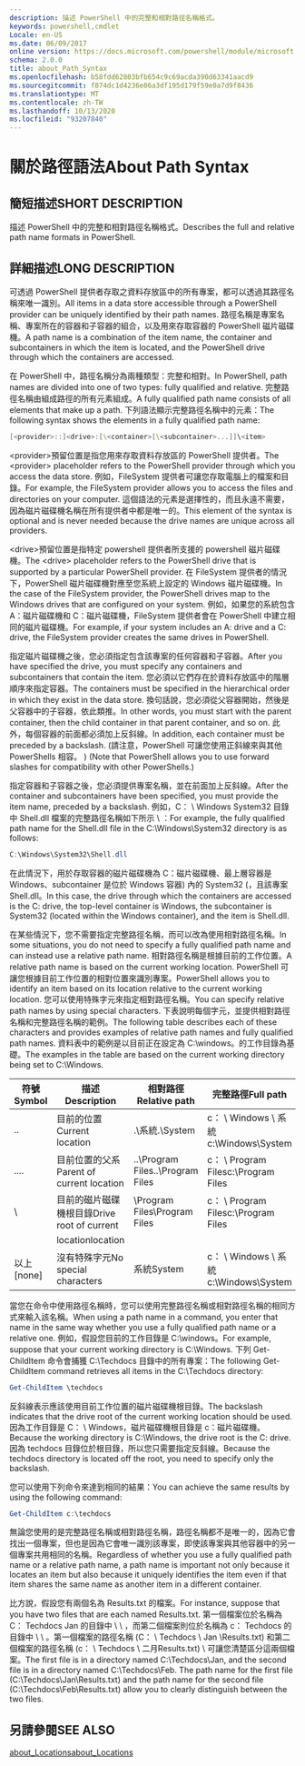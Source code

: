 ```yaml
---
description: 描述 PowerShell 中的完整和相對路徑名稱格式。
keywords: powershell,cmdlet
Locale: en-US
ms.date: 06/09/2017
online version: https://docs.microsoft.com/powershell/module/microsoft.powershell.core/about/about_path_syntax?view=powershell-7&WT.mc_id=ps-gethelp
schema: 2.0.0
title: about_Path_Syntax
ms.openlocfilehash: b58fdd62803bfb654c9c69acda390d63341aacd9
ms.sourcegitcommit: f874dc1d4236e06a3df195d179f59e0a7d9f8436
ms.translationtype: MT
ms.contentlocale: zh-TW
ms.lasthandoff: 10/13/2020
ms.locfileid: "93207840"
---
```

# <a name="about-path-syntax"></a><span data-ttu-id="8adfe-104">關於路徑語法</span><span class="sxs-lookup"><span data-stu-id="8adfe-104">About Path Syntax</span></span>

## <a name="short-description"></a><span data-ttu-id="8adfe-105">簡短描述</span><span class="sxs-lookup"><span data-stu-id="8adfe-105">SHORT DESCRIPTION</span></span>
<span data-ttu-id="8adfe-106">描述 PowerShell 中的完整和相對路徑名稱格式。</span><span class="sxs-lookup"><span data-stu-id="8adfe-106">Describes the full and relative path name formats in  PowerShell.</span></span>

## <a name="long-description"></a><span data-ttu-id="8adfe-107">詳細描述</span><span class="sxs-lookup"><span data-stu-id="8adfe-107">LONG DESCRIPTION</span></span>

<span data-ttu-id="8adfe-108">可透過 PowerShell 提供者存取之資料存放區中的所有專案，都可以透過其路徑名稱來唯一識別。</span><span class="sxs-lookup"><span data-stu-id="8adfe-108">All items in a data store accessible through a PowerShell provider can be uniquely identified by their path names.</span></span> <span data-ttu-id="8adfe-109">路徑名稱是專案名稱、專案所在的容器和子容器的組合，以及用來存取容器的 PowerShell 磁片磁碟機。</span><span class="sxs-lookup"><span data-stu-id="8adfe-109">A path name is a combination of the item name, the container and subcontainers in which the item is located, and the PowerShell drive through which the containers are accessed.</span></span>

<span data-ttu-id="8adfe-110">在 PowerShell 中，路徑名稱分為兩種類型：完整和相對。</span><span class="sxs-lookup"><span data-stu-id="8adfe-110">In PowerShell, path names are divided into one of two types: fully qualified and relative.</span></span> <span data-ttu-id="8adfe-111">完整路徑名稱由組成路徑的所有元素組成。</span><span class="sxs-lookup"><span data-stu-id="8adfe-111">A fully qualified path name consists of all elements that make up a path.</span></span> <span data-ttu-id="8adfe-112">下列語法顯示完整路徑名稱中的元素：</span><span class="sxs-lookup"><span data-stu-id="8adfe-112">The following syntax shows the elements in a fully qualified path name:</span></span>

```powershell
[<provider>::]<drive>:[\<container>[\<subcontainer>...]]\<item>
```

<span data-ttu-id="8adfe-113">\<provider\>預留位置是指您用來存取資料存放區的 PowerShell 提供者。</span><span class="sxs-lookup"><span data-stu-id="8adfe-113">The \<provider\> placeholder refers to the PowerShell provider through which you access the data store.</span></span> <span data-ttu-id="8adfe-114">例如，FileSystem 提供者可讓您存取電腦上的檔案和目錄。</span><span class="sxs-lookup"><span data-stu-id="8adfe-114">For example, the FileSystem provider allows you to access the files and directories on your computer.</span></span> <span data-ttu-id="8adfe-115">這個語法的元素是選擇性的，而且永遠不需要，因為磁片磁碟機名稱在所有提供者中都是唯一的。</span><span class="sxs-lookup"><span data-stu-id="8adfe-115">This element of the syntax is optional and is never needed because the drive names are unique across all providers.</span></span>

<span data-ttu-id="8adfe-116">\<drive\>預留位置是指特定 powershell 提供者所支援的 powershell 磁片磁碟機。</span><span class="sxs-lookup"><span data-stu-id="8adfe-116">The \<drive\> placeholder refers to the PowerShell drive that is supported by a particular PowerShell provider.</span></span> <span data-ttu-id="8adfe-117">在 FileSystem 提供者的情況下，PowerShell 磁片磁碟機對應至您系統上設定的 Windows 磁片磁碟機。</span><span class="sxs-lookup"><span data-stu-id="8adfe-117">In the case of the FileSystem provider, the PowerShell drives map to the Windows drives that are configured on your system.</span></span> <span data-ttu-id="8adfe-118">例如，如果您的系統包含 A：磁片磁碟機和 C：磁片磁碟機，FileSystem 提供者會在 PowerShell 中建立相同的磁片磁碟機。</span><span class="sxs-lookup"><span data-stu-id="8adfe-118">For example, if your system includes an A: drive and a C: drive, the FileSystem provider creates the same drives in PowerShell.</span></span>

<span data-ttu-id="8adfe-119">指定磁片磁碟機之後，您必須指定包含該專案的任何容器和子容器。</span><span class="sxs-lookup"><span data-stu-id="8adfe-119">After you have specified the drive, you must specify any containers and subcontainers that contain the item.</span></span> <span data-ttu-id="8adfe-120">您必須以它們存在於資料存放區中的階層順序來指定容器。</span><span class="sxs-lookup"><span data-stu-id="8adfe-120">The containers must be specified in the hierarchical order in which they exist in the data store.</span></span> <span data-ttu-id="8adfe-121">換句話說，您必須從父容器開始，然後是父容器中的子容器，依此類推。</span><span class="sxs-lookup"><span data-stu-id="8adfe-121">In other words, you must start with the parent container, then the child container in that parent container, and so on.</span></span> <span data-ttu-id="8adfe-122">此外，每個容器的前面都必須加上反斜線。</span><span class="sxs-lookup"><span data-stu-id="8adfe-122">In addition, each container must be preceded by a backslash.</span></span> <span data-ttu-id="8adfe-123"> (請注意，PowerShell 可讓您使用正斜線來與其他 PowerShells 相容。 ) </span><span class="sxs-lookup"><span data-stu-id="8adfe-123">(Note that PowerShell allows you to use forward slashes for compatibility with other PowerShells.)</span></span>

<span data-ttu-id="8adfe-124">指定容器和子容器之後，您必須提供專案名稱，並在前面加上反斜線。</span><span class="sxs-lookup"><span data-stu-id="8adfe-124">After the container and subcontainers have been specified, you must provide the item name, preceded by a backslash.</span></span> <span data-ttu-id="8adfe-125">例如，C： \\ Windows System32 目錄中 Shell.dll 檔案的完整路徑名稱如下所示 \\ ：</span><span class="sxs-lookup"><span data-stu-id="8adfe-125">For example, the fully qualified path name for the Shell.dll file in the C:\\Windows\\System32 directory is as follows:</span></span>

```powershell
C:\Windows\System32\Shell.dll
```

<span data-ttu-id="8adfe-126">在此情況下，用於存取容器的磁片磁碟機為 C：磁片磁碟機、最上層容器是 Windows、subcontainer 是位於 Windows 容器) 內的 System32 (，且該專案 Shell.dll。</span><span class="sxs-lookup"><span data-stu-id="8adfe-126">In this case, the drive through which the containers are accessed is the C: drive, the top-level container is Windows, the subcontainer is System32 (located within the Windows container), and the item is Shell.dll.</span></span>

<span data-ttu-id="8adfe-127">在某些情況下，您不需要指定完整路徑名稱，而可以改為使用相對路徑名稱。</span><span class="sxs-lookup"><span data-stu-id="8adfe-127">In some situations, you do not need to specify a fully qualified path name and can instead use a relative path name.</span></span> <span data-ttu-id="8adfe-128">相對路徑名稱是根據目前的工作位置。</span><span class="sxs-lookup"><span data-stu-id="8adfe-128">A relative path name is based on the current working location.</span></span> <span data-ttu-id="8adfe-129">PowerShell 可讓您根據目前工作位置的相對位置來識別專案。</span><span class="sxs-lookup"><span data-stu-id="8adfe-129">PowerShell allows you to identify an item based on its location relative to the current working location.</span></span> <span data-ttu-id="8adfe-130">您可以使用特殊字元來指定相對路徑名稱。</span><span class="sxs-lookup"><span data-stu-id="8adfe-130">You can specify relative path names by using special characters.</span></span> <span data-ttu-id="8adfe-131">下表說明每個字元，並提供相對路徑名稱和完整路徑名稱的範例。</span><span class="sxs-lookup"><span data-stu-id="8adfe-131">The following table describes each of these characters and provides examples of relative path names and fully qualified path names.</span></span> <span data-ttu-id="8adfe-132">資料表中的範例是以目前正在設定為 C:\windows。的工作目錄為基礎。</span><span class="sxs-lookup"><span data-stu-id="8adfe-132">The examples in the table are based on the current working directory being set to C:\Windows.</span></span>

|<span data-ttu-id="8adfe-133">符號</span><span class="sxs-lookup"><span data-stu-id="8adfe-133">Symbol</span></span>|<span data-ttu-id="8adfe-134">描述</span><span class="sxs-lookup"><span data-stu-id="8adfe-134">Description</span></span>               |<span data-ttu-id="8adfe-135">相對路徑</span><span class="sxs-lookup"><span data-stu-id="8adfe-135">Relative path</span></span>    |<span data-ttu-id="8adfe-136">完整路徑</span><span class="sxs-lookup"><span data-stu-id="8adfe-136">Full path</span></span>          |
|------|--------------------------|-----------------|-------------------|
|<span data-ttu-id="8adfe-137">.</span><span class="sxs-lookup"><span data-stu-id="8adfe-137">.</span></span>     |<span data-ttu-id="8adfe-138">目前的位置</span><span class="sxs-lookup"><span data-stu-id="8adfe-138">Current location</span></span>          |<span data-ttu-id="8adfe-139">.\\系統</span><span class="sxs-lookup"><span data-stu-id="8adfe-139">.\\System</span></span>        |<span data-ttu-id="8adfe-140">c： \\ Windows \\ 系統</span><span class="sxs-lookup"><span data-stu-id="8adfe-140">c:\\Windows\\System</span></span>|
|<span data-ttu-id="8adfe-141">..</span><span class="sxs-lookup"><span data-stu-id="8adfe-141">..</span></span>    |<span data-ttu-id="8adfe-142">目前位置的父系</span><span class="sxs-lookup"><span data-stu-id="8adfe-142">Parent of current location</span></span>|<span data-ttu-id="8adfe-143">..\\Program Files</span><span class="sxs-lookup"><span data-stu-id="8adfe-143">..\\Program Files</span></span>|<span data-ttu-id="8adfe-144">c： \\ Program Files</span><span class="sxs-lookup"><span data-stu-id="8adfe-144">c:\\Program Files</span></span>  |
|\     |<span data-ttu-id="8adfe-145">目前的磁片磁碟機根目錄</span><span class="sxs-lookup"><span data-stu-id="8adfe-145">Drive root of current</span></span>     |<span data-ttu-id="8adfe-146">\\Program Files</span><span class="sxs-lookup"><span data-stu-id="8adfe-146">\\Program Files</span></span>  |<span data-ttu-id="8adfe-147">c： \\ Program Files</span><span class="sxs-lookup"><span data-stu-id="8adfe-147">c:\\Program Files</span></span>  |
|      |<span data-ttu-id="8adfe-148">location</span><span class="sxs-lookup"><span data-stu-id="8adfe-148">location</span></span>                  |                 |                   |
|<span data-ttu-id="8adfe-149">以上</span><span class="sxs-lookup"><span data-stu-id="8adfe-149">[none]</span></span>|<span data-ttu-id="8adfe-150">沒有特殊字元</span><span class="sxs-lookup"><span data-stu-id="8adfe-150">No special characters</span></span>     |<span data-ttu-id="8adfe-151">系統</span><span class="sxs-lookup"><span data-stu-id="8adfe-151">System</span></span>           |<span data-ttu-id="8adfe-152">c： \\ Windows \\ 系統</span><span class="sxs-lookup"><span data-stu-id="8adfe-152">c:\\Windows\\System</span></span>|

<span data-ttu-id="8adfe-153">當您在命令中使用路徑名稱時，您可以使用完整路徑名稱或相對路徑名稱的相同方式來輸入該名稱。</span><span class="sxs-lookup"><span data-stu-id="8adfe-153">When using a path name in a command, you enter that name in the same way whether you use a fully qualified path name or a relative one.</span></span> <span data-ttu-id="8adfe-154">例如，假設您目前的工作目錄是 C:\windows。</span><span class="sxs-lookup"><span data-stu-id="8adfe-154">For example, suppose that your current working directory is C:\Windows.</span></span> <span data-ttu-id="8adfe-155">下列 Get-ChildItem 命令會捕獲 C:\Techdocs 目錄中的所有專案：</span><span class="sxs-lookup"><span data-stu-id="8adfe-155">The following Get-ChildItem command retrieves all items in the C:\Techdocs directory:</span></span>

```powershell
Get-ChildItem \techdocs
```

<span data-ttu-id="8adfe-156">反斜線表示應該使用目前工作位置的磁片磁碟機根目錄。</span><span class="sxs-lookup"><span data-stu-id="8adfe-156">The backslash indicates that the drive root of the current working location should be used.</span></span> <span data-ttu-id="8adfe-157">因為工作目錄是 C： \\ Windows，磁片磁碟機根目錄是 c：磁片磁碟機。</span><span class="sxs-lookup"><span data-stu-id="8adfe-157">Because the working directory is C:\\Windows, the drive root is the C: drive.</span></span> <span data-ttu-id="8adfe-158">因為 techdocs 目錄位於根目錄，所以您只需要指定反斜線。</span><span class="sxs-lookup"><span data-stu-id="8adfe-158">Because the techdocs directory is located off the root, you need to specify only the backslash.</span></span>

<span data-ttu-id="8adfe-159">您可以使用下列命令來達到相同的結果：</span><span class="sxs-lookup"><span data-stu-id="8adfe-159">You can achieve the same results by using the following command:</span></span>

```powershell
Get-ChildItem c:\techdocs
```

<span data-ttu-id="8adfe-160">無論您使用的是完整路徑名稱或相對路徑名稱，路徑名稱都不是唯一的，因為它會找出一個專案，但也是因為它會唯一識別該專案，即使該專案與其他容器中的另一個專案共用相同的名稱。</span><span class="sxs-lookup"><span data-stu-id="8adfe-160">Regardless of whether you use a fully qualified path name or a relative path name, a path name is important not only because it locates an item but also because it uniquely identifies the item even if that item shares the same name as another item in a different container.</span></span>

<span data-ttu-id="8adfe-161">比方說，假設您有兩個名為 Results.txt 的檔案。</span><span class="sxs-lookup"><span data-stu-id="8adfe-161">For instance, suppose that you have two files that are each named Results.txt.</span></span>
<span data-ttu-id="8adfe-162">第一個檔案位於名稱為 C： Techdocs Jan 的目錄中 \\ \\ ，而第二個檔案則位於名稱為 c： Techdocs 的目錄中 \\ \\ 。第一個檔案的路徑名稱 (C： \\ Techdocs \\ Jan \\Results.txt) 和第二個檔案的路徑名稱 (c： \\ Techdocs \\ 二月Results.txt) \\ 可讓您清楚區分這兩個檔案。</span><span class="sxs-lookup"><span data-stu-id="8adfe-162">The first file is in a directory named C:\\Techdocs\\Jan, and the second file is in a directory named C:\\Techdocs\\Feb. The path name for the first file (C:\\Techdocs\\Jan\\Results.txt) and the path name for the second file (C:\\Techdocs\\Feb\\Results.txt) allow you to clearly distinguish between the two files.</span></span>

## <a name="see-also"></a><span data-ttu-id="8adfe-163">另請參閱</span><span class="sxs-lookup"><span data-stu-id="8adfe-163">SEE ALSO</span></span>

[<span data-ttu-id="8adfe-164">about_Locations</span><span class="sxs-lookup"><span data-stu-id="8adfe-164">about_Locations</span></span>](about_Locations.md)
